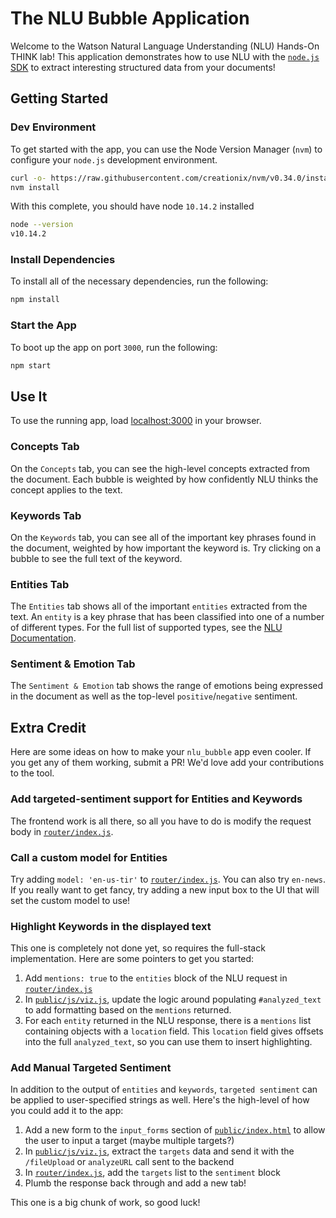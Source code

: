 # The NLU Bubble Application

Welcome to the Watson Natural Language Understanding (NLU) Hands-On THINK lab! This application demonstrates how to use NLU with the [`node.js` SDK](https://github.com/watson-developer-cloud/node-sdk) to extract interesting structured data from your documents!

## Getting Started

### Dev Environment

To get started with the app, you can use the Node Version Manager (`nvm`) to configure your `node.js` development environment.

```sh
curl -o- https://raw.githubusercontent.com/creationix/nvm/v0.34.0/install.sh | bash
nvm install
```

With this complete, you should have node `10.14.2` installed

```sh
node --version
v10.14.2
```

### Install Dependencies

To install all of the necessary dependencies, run the following:

```sh
npm install
```

### Start the App

To boot up the app on port `3000`, run the following:

```sh
npm start
```

## Use It

To use the running app, load [localhost:3000](http://localhost:3000) in your browser.

### Concepts Tab

On the `Concepts` tab, you can see the high-level concepts extracted from the document. Each bubble is weighted by how confidently NLU thinks the concept applies to the text.

### Keywords Tab

On the `Keywords` tab, you can see all of the important key phrases found in the document, weighted by how important the keyword is. Try clicking on a bubble to see the full text of the keyword.

### Entities Tab

The `Entities` tab shows all of the important `entities` extracted from the text. An `entity` is a key phrase that has been classified into one of a number of different types. For the full list of supported types, see the [NLU Documentation](https://console.bluemix.net/docs/services/natural-language-understanding/entity-types.html#entity-types-and-subtypes).

### Sentiment & Emotion Tab

The `Sentiment & Emotion` tab shows the range of emotions being expressed in the document as well as the top-level `positive`/`negative` sentiment.

## Extra Credit

Here are some ideas on how to make your `nlu_bubble` app even cooler. If you get any of them working, submit a PR! We'd love add your contributions to the tool.

### Add targeted-sentiment support for Entities and Keywords

The frontend work is all there, so all you have to do is modify the request body in [`router/index.js`](router/index.js).

### Call a custom model for Entities

Try adding `model: 'en-us-tir'` to [`router/index.js`](router/index.js). You can also try `en-news`. If you really want to get fancy, try adding a new input box to the UI that will set the custom model to use!

### Highlight Keywords in the displayed text

This one is completely not done yet, so requires the full-stack implementation. Here are some pointers to get you started:

1. Add `mentions: true` to the `entities` block of the NLU request in [`router/index.js`](router/index.js)
1. In [`public/js/viz.js`](public/js/viz.js), update the logic around populating `#analyzed_text` to add formatting based on the `mentions` returned.
1. For each `entity` returned in the NLU response, there is a `mentions` list containing objects with a `location` field. This `location` field gives offsets into the full `analyzed_text`, so you can use them to insert highlighting.

### Add Manual Targeted Sentiment

In addition to the output of `entities` and `keywords`, `targeted sentiment` can be applied to user-specified strings as well. Here's the high-level of how you could add it to the app:

1. Add a new form to the `input_forms` section of [`public/index.html`](public/index.html) to allow the user to input a target (maybe multiple targets?)
1. In [`public/js/viz.js`](public/js/viz.js), extract the `targets` data and send it with the `/fileUpload` or `analyzeURL` call sent to the backend
1. In [`router/index.js`](router/index.js), add the `targets` list to the `sentiment` block
1. Plumb the response back through and add a new tab!

This one is a big chunk of work, so good luck!
